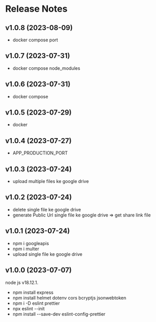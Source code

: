 # Release Notes


## v1.0.8 (2023-08-09)

- docker compose port


## v1.0.7 (2023-07-31)

- docker compose node_modules

## v1.0.6 (2023-07-31)

- docker compose

## v1.0.5 (2023-07-29)

- docker

## v1.0.4 (2023-07-27)

- APP_PRODUCTION_PORT

## v1.0.3 (2023-07-24)

- upload multiple files ke google drive

## v1.0.2 (2023-07-24)

- delete single file ke google drive
- generate Public Url single file ke google drive => get share link file

## v1.0.1 (2023-07-24)

- npm i googleapis
- npm i multer
- upload single file ke google drive

## v1.0.0 (2023-07-07)

node js v18.12.1.

- npm install express
- npm install helmet dotenv cors bcryptjs jsonwebtoken
- npm i -D eslint prettier
- npx eslint --init
- npm install --save-dev eslint-config-prettier

